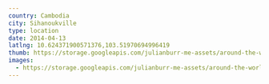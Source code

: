 ```yaml
---
country: Cambodia
city: Sihanoukville
type: location
date: 2014-04-13
latlng: 10.624371900571376,103.51970694996419
thumb: https://storage.googleapis.com/julianburr-me-assets/around-the-world/cambodia/sihanoukville/IMG_3802--thumb.jpg
images:
  - https://storage.googleapis.com/julianburr-me-assets/around-the-world/cambodia/sihanoukville/IMG_3802.jpg
---
```

